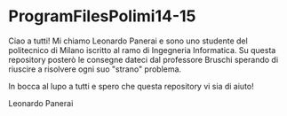 ProgramFilesPolimi14-15
=======================
Ciao a tutti!
Mi chiamo Leonardo Panerai e sono uno studente del politecnico di Milano iscritto al ramo di Ingegneria Informatica.
Su questa repository posterò le consegne dateci dal professore Bruschi sperando di riuscire a risolvere ogni suo "strano" problema.

In bocca al lupo a tutti e spero che questa repository vi sia di aiuto!

Leonardo Panerai
